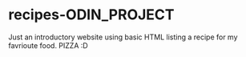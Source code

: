 # recipes-ODIN_PROJECT
Just an introductory website using basic HTML 
listing a recipe for my favrioute food.
PIZZA :D 

